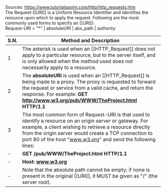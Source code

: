 Sources:
https://www.tutorialspoint.com/http/http_requests.htm
\
The Request-[[URI]] is a Uniform Resource Identifier and identifies the resource upon which to apply the request. Following are the most commonly used forms to specify an [[URI]]:
\
Request-URI = "*" | absoluteURI | abs_path | authority


| S.N. | Method and Description                                                                                                                                                                                                                                                                      |
| ---- | -------------------------------------------------------------------------------------------------------------------------------------------------------------------------------------------------------------------------------------------------------------------------------------------- |
| 1    | The asterisk is used when an [[HTTP_Request]] does not apply to a particular resource, but to the server itself, and is only allowed when the method used does not necessarily apply to a resource.                                                                                          |
| 2    | The **absoluteURI** is used when an [[HTTP_Request]] is being made to a proxy. The proxy is requested to forward the request or service from a valid cache, and return the response. For example: **GET http://www.w3.org/pub/WWW/TheProject.html HTTP/1.1**                                 |
| 3    | The most common form of Request-URI is that used to identify a resource on an origin server or gateway. For example, a client wishing to retrieve a resource directly from the origin server would create a TCP connection to port 80 of the host "www.w3.org" and send the following lines: |
| -    | **GET /pub/WWW/TheProject.html HTTP/1.1**                                                                                                                                                                                                                                                    |
| -    | **Host: www.w3.org**                                                                                                                                                                                                                                                                         |
| -    | Note that the absolute path cannot be empty; if none is present in the original [[URI]], it MUST be given as "/" (the server root).                                                                                                                                                              |
